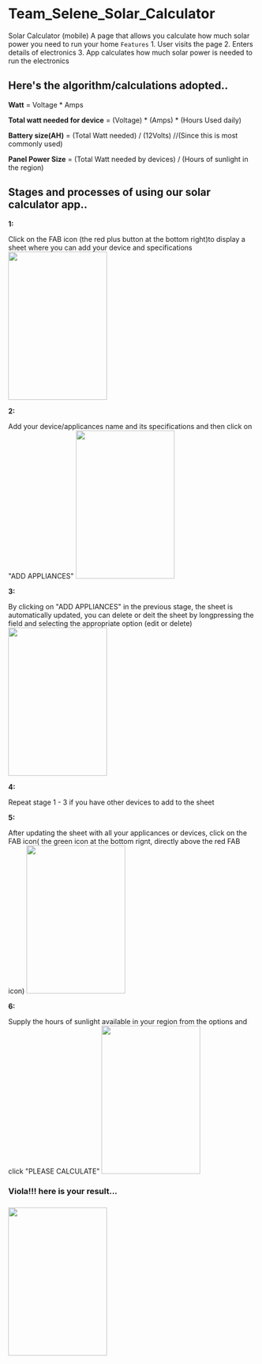 # Team_Selene_Solar_Calculator
Solar Calculator (mobile) A page that allows you calculate how much solar power you need to run your home  `Features` 1. User visits the page 2. Enters details of electronics 3. App calculates how much solar power is needed to run the electronics
<p><h2>Here's the algorithm/calculations adopted..</h2></p>
<p><b>Watt</b> = Voltage * Amps 
<p><b>Total watt needed for device</b> = (Voltage) * (Amps) * (Hours Used daily)
<p><b>Battery size(AH)</b> = (Total Watt needed) / (12Volts) //(Since this is most commonly used)
<p><b>Panel Power Size</b> = (Total Watt needed by devices) / (Hours of sunlight in the region)
 
<p><h2>Stages and processes of using our solar calculator app..</h2></p> 
<p><b>1:</b></p>
Click on the FAB icon (the red plus button at the bottom right)to display a sheet where you can add your device and specifications
<img src = "https://res.cloudinary.com/ppapaupaul/image/upload/v1569501072/1_v4cptt.png" height = "300" width="200">

<p><b>2:</b></p>
Add your device/applicances name and its specifications and then click on "ADD APPLIANCES"
<img src = "https://res.cloudinary.com/ppapaupaul/image/upload/v1569501057/2_f1mnpf.png" height = "300" width="200">

<p><b>3:</b></p>
By clicking on "ADD APPLIANCES" in the previous stage, the sheet is automatically updated, you can delete or deit the sheet by longpressing the field and selecting the appropriate option (edit or delete)
<img src = "https://res.cloudinary.com/ppapaupaul/image/upload/v1569501057/3_iidgq4.png" height = "300" width="200">

<p><b>4:</b></p>
Repeat stage 1 - 3 if you have other devices to add to the sheet

<p><b>5:</b></p>
After updating the sheet with all your applicances or devices, click on the FAB icon( the green icon at the bottom rignt, directly above the red FAB icon)
<img src = "https://res.cloudinary.com/ppapaupaul/image/upload/v1569502398/Screenshot_20190926-134947_gmjmkz.png" height = "300" width="200">

<p><b>6:</b></p>
Supply the hours of sunlight available in your region from the options and click "PLEASE CALCULATE"
<img src = "https://res.cloudinary.com/ppapaupaul/image/upload/v1569501062/4_npypjc.png" height = "300" width="200">

<p><h3> Viola!!! here is your result...<h3></p>
<img src="https://res.cloudinary.com/ppapaupaul/image/upload/v1569501060/5_duyufh.png" height = "300" width="200">

